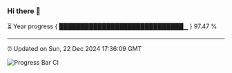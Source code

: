 ### Hi there 👋

⏳ Year progress { █████████████████████████████▁ } 97.47 %

---

⏰ Updated on Sun, 22 Dec 2024 17:36:09 GMT

![Progress Bar CI](https://github.com/IshwaranRudhara/GIT-ACTION/workflows/Progress%20Bar%20CI/badge.svg)
